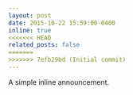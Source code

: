 ```yaml
---
layout: post
date: 2015-10-22 15:59:00-0400
inline: true
<<<<<<< HEAD
related_posts: false
=======
>>>>>>> 7efb29bd (Initial commit)
---
```


A simple inline announcement.
